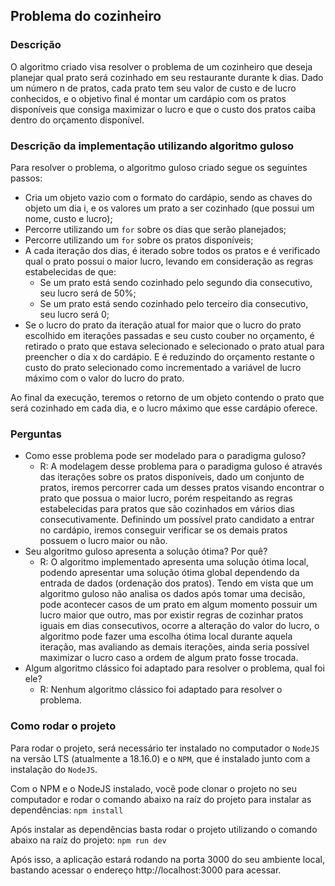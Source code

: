 ## Problema do cozinheiro

### Descrição
O algoritmo criado visa resolver o problema de um cozinheiro que deseja planejar
qual prato será cozinhado em seu restaurante durante k dias. Dado um número n de
pratos, cada prato tem seu valor de custo e de lucro conhecidos, e o objetivo
final é montar um cardápio com os pratos disponíveis que consiga maximizar o
lucro e que o custo dos pratos caiba dentro do orçamento disponível.

### Descrição da implementação utilizando algoritmo guloso
Para resolver o problema, o algoritmo guloso criado segue os seguintes passos:
- Cria um objeto vazio com o formato do cardápio, sendo as chaves do objeto um dia i,
e os valores um prato a ser cozinhado (que possui um nome, custo e lucro);
- Percorre utilizando um `for` sobre os dias que serão planejados;
- Percorre utilizando um `for` sobre os pratos disponíveis;
- A cada iteração dos dias, é iterado sobre todos os pratos e é verificado qual o prato
possui o maior lucro, levando em consideração as regras estabelecidas de que:
  - Se um prato está sendo cozinhado pelo segundo dia consecutivo, seu lucro será de 50%;
  - Se um prato está sendo cozinhado pelo terceiro dia consecutivo, seu lucro será 0;
- Se o lucro do prato da iteração atual for maior que o lucro do prato escolhido
em iterações passadas e seu custo couber no orçamento, é retirado o prato que estava selecionado e
selecionado o prato atual para preencher o dia x do cardápio. E é reduzindo do orçamento restante
o custo do prato selecionado como incrementado a variável de lucro máximo com o valor do lucro do prato.

Ao final da execução, teremos o retorno de um objeto contendo o prato que será cozinhado
em cada dia, e o lucro máximo que esse cardápio oferece.

### Perguntas
- Como esse problema pode ser modelado para o paradigma guloso?
  - R: A modelagem desse problema para o paradigma guloso é através das iterações sobre os pratos
disponíveis, dado um conjunto de pratos, iremos percorrer cada um desses pratos visando encontrar
o prato que possua o maior lucro, porém respeitando as regras estabelecidas para pratos que são
cozinhados em vários dias consecutivamente. Definindo um possível prato candidato a entrar no cardápio,
iremos conseguir verificar se os demais pratos possuem o lucro maior ou não.
- Seu algoritmo guloso apresenta a solução ótima? Por quê?
  - R: O algoritmo implementado apresenta uma solução ótima local, podendo apresentar uma solução ótima
global dependendo da entrada de dados (ordenação dos pratos). Tendo em vista que um algoritmo guloso
não analisa os dados após tomar uma decisão, pode acontecer casos de um prato em algum momento possuir
um lucro maior que outro, mas por existir regras de cozinhar pratos iguais em dias consecutivos, ocorre
a alteração do valor do lucro, o algoritmo pode fazer uma escolha ótima local durante aquela iteração, mas avaliando as demais iterações, ainda seria possível maximizar o lucro caso a ordem de algum
prato fosse trocada.
- Algum algoritmo clássico foi adaptado para resolver o problema, qual foi ele?
  - R: Nenhum algoritmo clássico foi adaptado para resolver o problema.

### Como rodar o projeto
Para rodar o projeto, será necessário ter instalado no computador o `NodeJS` na versão LTS (atualmente a 18.16.0) e o `NPM`, que é instalado junto com a instalação do `NodeJS`.

Com o NPM e o NodeJS instalado, você pode clonar o projeto no seu computador e rodar o comando abaixo na raíz do projeto para instalar as dependências:
`npm install`

Após instalar as dependências basta rodar o projeto utilizando o comando abaixo na raíz do projeto:
`npm run dev`

Após isso, a aplicação estará rodando na porta 3000 do seu ambiente local, bastando acessar o endereço http://localhost:3000 para acessar.
